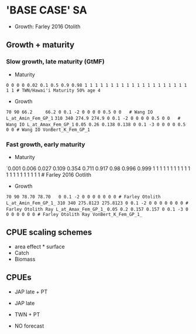 
# 'BASE CASE' SA

- Growth: Farley 2016 Otolith

## Growth + maturity

### Slow growth, late maturity (GtMF)

- Maturity

`0 0 0 0 0.02 0.1 0.5 0.9 0.98 1 1 1 1 1 1 1 1 1 1 1 1 1 1 1 1 1 1 1 1 1 1 # TWN/Hawai'i Maturity 50% age 4`

- Growth

`70 90 66.2     66.2 0 0.1 -2 0 0 0 0 0.5 0 0   # Wang IO L_at_Amin_Fem_GP_1`
`310 340 274.9 274.9 0 0.1 -2 0 0 0 0 0.5 0 0   # Wang IO L_at_Amax_Fem_GP_1`
`0.05 0.26 0.138 0.138 0 0.1 -3 0 0 0 0 0.5 0 0 # Wang IO VonBert_K_Fem_GP_1`

### Fast growth, early maturity

- Maturity

`0.001 0.006 0.027 0.109 0.354 0.711 0.917 0.98 0.996 0.999   1 1 1 1 1 1 1 1 1 1 1 1 1 1 1 1 1 1 1 1 1  # Farley 2016 Ootlith

- Growth

`70 90 78.70 78.70   0 0.1 -2 0 0 0 0 0 0 0 # Farley Otolith L_at_Amin_Fem_GP_1_`
`310 340 275.8123 275.8123 0 0.1 -2 0 0 0 0 0 0 0 # Farley Otolith Ray L_at_Amax_Fem_GP_1_`
`0.05 0.2 0.157 0.157 0 0.1 -3 0 0 0 0 0 0 0 # Farley Otolith Ray VonBert_K_Fem_GP_1_`



## CPUE scaling schemes

- area effect * surface
- Catch
- Biomass
 
## CPUEs

- JAP late + PT
- JAP late
- TWN + PT

- NO forecast
